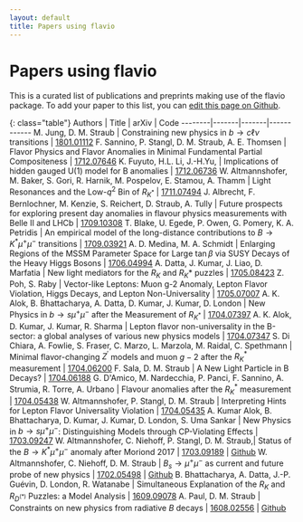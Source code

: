 ```yaml
---
layout: default
title: Papers using flavio
---
```


# Papers using flavio

This is a curated list of publications and preprints making use of the flavio package. To add your paper to this list, you can [edit this page on Github](https://github.com/flav-io/flav-io.github.io/blob/master/papers.md).


{: class="table"}
Authors | Title | arXiv | Code
--------|-------|-------|------------
M. Jung, D. M. Straub | Constraining new physics in $b\to c\ell\nu$ transitions | [1801.01112](https://arxiv.org/abs/1801.01112)
F. Sannino, P. Stangl, D. M. Straub, A. E. Thomsen | Flavor Physics and Flavor Anomalies in Minimal Fundamental Partial Compositeness | [1712.07646](https://arxiv.org/abs/1712.07646)
K. Fuyuto, H.L. Li, J.-H.Yu, | Implications of hidden gauged U(1) model for B anomalies |  [1712.06736](https://arxiv.org/abs/1712.06736)
W. Altmannshofer, M. Baker, S. Gori, R. Harnik, M. Pospelov, E. Stamou, A. Thamm | Light Resonances and the Low-$q^2$ Bin of $R_{K^\ast}$ | [1711.07494](https://arxiv.org/abs/1711.07494)
J. Albrecht, F. Bernlochner, M. Kenzie, S. Reichert, D. Straub, A. Tully | Future prospects for exploring present day anomalies in flavour physics measurements with Belle II and LHCb | [1709.10308](https://arxiv.org/abs/1709.10308)
T. Blake, U. Egede, P. Owen, G. Pomery, K. A. Petridis | An empirical model of the long-distance contributions to $B\to K^\ast\mu^+\mu^-$ transitions | [1709.03921](https://arxiv.org/abs/1709.03921)
A. D. Medina, M. A. Schmidt |  Enlarging Regions of the MSSM Parameter Space for Large $\tan\beta$ via SUSY Decays of the Heavy Higgs Bosons | [1706.04994](https://arxiv.org/abs/1706.04994)
A. Datta, J. Kumar, J. Liao, D. Marfatia | New light mediators for the $R_K$ and $R_K*$ puzzles | [1705.08423](https://arxiv.org/abs/1705.08423)
Z. Poh, S. Raby | Vector-like Leptons: Muon g-2 Anomaly, Lepton Flavor Violation, Higgs Decays, and Lepton Non-Universality | [1705.07007](https://arxiv.org/abs/1705.07007)
A. K. Alok, B. Bhattacharya, A. Datta, D. Kumar, J. Kumar, D. London | New Physics in $b \rightarrow s \mu^+ \mu^-$ after the Measurement of $R_{K^\ast}$ | [1704.07397](https://arxiv.org/abs/1704.07397)
A. K. Alok, D. Kumar, J. Kumar, R. Sharma | Lepton flavor non-universality in the B-sector: a global analyses of various new physics models | [1704.07347](https://arxiv.org/abs/1704.07347)
S. Di Chiara, A. Fowlie, S. Fraser, C. Marzo, L. Marzola, M. Raidal, C. Spethmann | Minimal flavor-changing $Z^\prime$ models and muon $g-2$ after the $R_K^\ast$ measurement | [1704.06200](https://arxiv.org/abs/1704.06200)
F. Sala, D. M. Straub | A New Light Particle in B Decays? | [1704.06188](https://www.arxiv.org/abs/1704.06188)
G. D'Amico, M. Nardecchia, P. Panci, F. Sannino, A. Strumia, R. Torre, A. Urbano | Flavour anomalies after the $R_K^\ast$ measurement | [1704.05438](https://arxiv.org/abs/1704.05438)
W. Altmannshofer, P. Stangl, D. M. Straub | Interpreting Hints for Lepton Flavor Universality  Violation | [1704.05435](https://www.arxiv.org/abs/1704.05435)
A. Kumar Alok, B. Bhattacharya, D. Kumar, J. Kumar, D. London, S. Uma Sankar | New Physics in $b \rightarrow s \mu^+ \mu^-$: Distinguishing Models through CP-Violating Effects | [1703.09247](https://arxiv.org/abs/1703.09247)
W. Altmannshofer, C. Niehoff, P. Stangl, D. M. Straub,| Status of the $B\to K^\ast\mu^+\mu^-$ anomaly after Moriond 2017 | [1703.09189](https://www.arxiv.org/abs/1703.09189) | [Github](https://github.com/DavidMStraub/paper-bkstarmumu-anss)
W. Altmannshofer, C. Niehoff, D. M. Straub | $B_s\to\mu^+\mu^-$ as current and future probe of new physics | [1702.05498](https://www.arxiv.org/abs/1702.05498) | [Github](https://github.com/DavidMStraub/paper-bsmumu-ans)
B. Bhattacharya, A. Datta, J.-P. Guévin, D. London, R. Watanabe | Simultaneous Explanation of the $R_K$ and $R_{D^{(\ast)}}$ Puzzles: a Model Analysis | [1609.09078](https://arxiv.org/abs/1609.09078)
A. Paul, D. M. Straub | Constraints on new physics from radiative $B$ decays | [1608.02556](https://www.arxiv.org/abs/1608.02556) | [Github](https://github.com/DavidMStraub/paper-bvgamma-ps)
